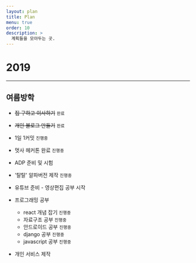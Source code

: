 ```yaml
---
layout: plan
title: Plan
menu: true
order: 10
description: >
  계획들을 모아두는 곳.
---
```


# 2019

---
## 여름방학

* <del>집 구하고 이사하기</del>  ``완료``
* <del>개인 블로그 만들기</del>  ``완료``
* 1일 1커밋 ``진행중``
* 멋사 헤커톤 완료 ``진행중``
* ADP 준비 및 시험
* '탈탈' 알파버전 제작 ``진행중``
* 유튜브 준비 - 영상편집 공부 시작

* 프로그래밍 공부
    * react 개념 잡기 ``진행중``
    * 자료구조 공부 ``진행중``
    * 안드로이드 공부 ``진행중``
    * django 공부 ``진행중``
    * javascript 공부 ``진행중``

* 개인 서비스 제작

